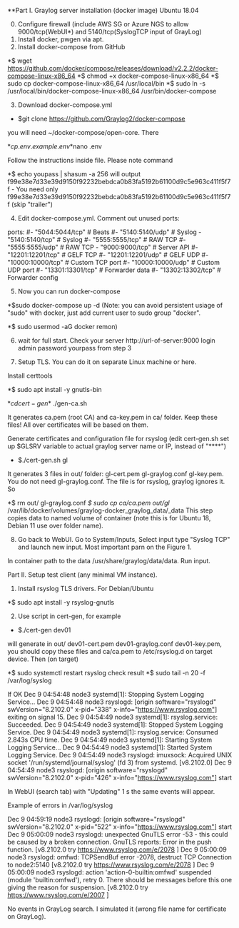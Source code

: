 **Part I. Graylog server installation (docker image) Ubuntu 18.04

0. Configure firewall (include AWS SG or Azure NGS to allow 9000/tcp(WebUI*) and 5140/tcp(SyslogTCP input of GrayLog)
1. Install docker, pwgen via apt.
2. Install docker-compose from GitHub

*$ wget https://github.com/docker/compose/releases/download/v2.2.2/docker-compose-linux-x86_64
*$ chmod +x docker-compose-linux-x86_64
*$ sudo cp docker-compose-linux-x86_64 /usr/local/bin
*$ sudo ln -s /usr/local/bin/docker-compose-linux-x86_64 /usr/bin/docker-compose

3. Download docker-compose.yml

* $git clone https://github.com/Graylog2/docker-compose 

you will need ~/docker-compose/open-core. There

*$cp .env.example .env
*$nano .env

Follow the instructions inside file. Please note command

*$ echo youpass | shasum -a 256
will output
f99e38e7d33e39d9150f92232bebdca0b83fa5192b61100d9c5e963c411f5f7f  -
You need only
f99e38e7d33e39d9150f92232bebdca0b83fa5192b61100d9c5e963c411f5f7f
(skip "trailer")

4.  Edit docker-compose.yml. Comment out unused ports:

ports:
    #- "5044:5044/tcp"   # Beats
    #- "5140:5140/udp"   # Syslog
    - "5140:5140/tcp"   # Syslog
    #- "5555:5555/tcp"   # RAW TCP
    #- "5555:5555/udp"   # RAW TCP
    - "9000:9000/tcp"   # Server API
    #- "12201:12201/tcp" # GELF TCP
    #- "12201:12201/udp" # GELF UDP
    #- "10000:10000/tcp" # Custom TCP port
    #- "10000:10000/udp" # Custom UDP port
    #- "13301:13301/tcp" # Forwarder data
    #- "13302:13302/tcp" # Forwarder config

5. Now you can run docker-compose

*$sudo docker-compose up -d
(Note: you can avoid persistent usiage of "sudo" with docker, just add current user to sudo group "docker".

*$ sudo usermod -aG docker remon)

6. wait for full start. Check your server http://url-of-server:9000
login admin
password yourpass from step 3

7. Setup TLS. You can do it on separate Linux machine or here.

Install certtools

*$ sudo apt install -y gnutls-bin


*$cd  cert-gen
*$ ./gen-ca.sh

It generates ca.pem (root CA) and ca-key.pem in ca/ folder. Keep these files! All over certificates will be based on them.

Generate certificates and configuration file for rsyslog
(edit  cert-gen.sh set up $GLSRV variable to actual graylog server name or IP, instead of "****")

* $./cert-gen.sh gl

It generates 3 files in out/ folder: gl-cert.pem  gl-graylog.conf  gl-key.pem. You do not need gl-graylog.conf. The file is for rsyslog, graylog ignores it. So

*$ rm out/ gl-graylog.conf
*$ sudo cp ca/ca.pem out/gl* /var/lib/docker/volumes/graylog-docker_graylog_data/_data
This step copies data to named volume of container (note this is for Ubuntu 18, Debian 11 use over folder name).

8. Go back to WebUI.  Go to System/Inputs, Select input type "Syslog TCP" and launch new input. Most important parn on the Figure 1.



In container path to the data /usr/share/graylog/data/data. Run input.



Part II. Setup test client (any minimal VM instance).

1.  Install rsyslog TLS drivers. For Debian/Ubuntu

*$ sudo apt install -y rsyslog-gnutls
 
2. Use script in cert-gen, for example

* $./cert-gen  dev01

will generate in out/ dev01-cert.pem  dev01-graylog.conf  dev01-key.pem, you should copy these files and ca/ca.pem to /etc/rsyslog.d on target device. Then (on target)

*$ sudo systemctl restart rsyslog
check result
*$ sudo tail -n 20 -f /var/log/syslog

If OK
Dec  9 04:54:48 node3 systemd[1]: Stopping System Logging Service...
Dec  9 04:54:48 node3 rsyslogd: [origin software="rsyslogd" swVersion="8.2102.0" x-pid="338" x-info="https://www.rsyslog.com"] exiting on signal 15.
Dec  9 04:54:49 node3 systemd[1]: rsyslog.service: Succeeded.
Dec  9 04:54:49 node3 systemd[1]: Stopped System Logging Service.
Dec  9 04:54:49 node3 systemd[1]: rsyslog.service: Consumed 2.843s CPU time.
Dec  9 04:54:49 node3 systemd[1]: Starting System Logging Service...
Dec  9 04:54:49 node3 systemd[1]: Started System Logging Service.
Dec  9 04:54:49 node3 rsyslogd: imuxsock: Acquired UNIX socket '/run/systemd/journal/syslog' (fd 3) from systemd.  [v8.2102.0]
Dec  9 04:54:49 node3 rsyslogd: [origin software="rsyslogd" swVersion="8.2102.0" x-pid="426" x-info="https://www.rsyslog.com"] start

In WebUI (search tab) with "Updating" 1 s the same events will appear.

Example of errors in /var/log/syslog

Dec  9 04:59:19 node3 rsyslogd: [origin software="rsyslogd" swVersion="8.2102.0" x-pid="522" x-info="https://www.rsyslog.com"] start
Dec  9 05:00:09 node3 rsyslogd: unexpected GnuTLS error -53 - this could be caused by a broken connection. GnuTLS reports: Error in the push function.   [v8.2102.0 try https://www.rsyslog.com/e/2078 ]
Dec  9 05:00:09 node3 rsyslogd: omfwd: TCPSendBuf error -2078, destruct TCP Connection to node2:5140 [v8.2102.0 try https://www.rsyslog.com/e/2078 ]
Dec  9 05:00:09 node3 rsyslogd: action 'action-0-builtin:omfwd' suspended (module 'builtin:omfwd'), retry 0. There should be messages before this one giving the reason for suspension. [v8.2102.0 try https://www.rsyslog.com/e/2007 ]

No events in GrayLog search. I simulated it (wrong file name for certificate on GrayLog).








